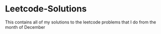 # Leetcode-Solutions
This contains all of my solutions to the leetcode problems that I do from the month of December
